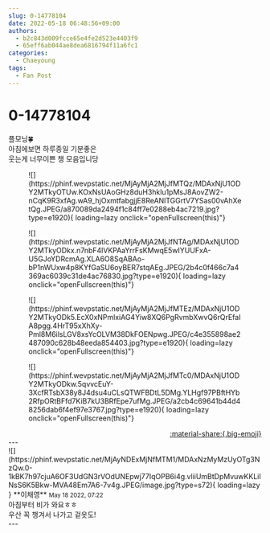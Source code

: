 ```yaml
---
slug: 0-14778104
date: 2022-05-18 06:48:56+09:00
authors:
  - b2c843d009fcce65e4fe2d523e4403f9
  - 65eff6ab044ae8dea6816794f11a6fc1
categories:
  - Chaeyoung
tags:
  - Fan Post
---
```


# 0-14778104

<div class="post-container" markdown="1">
<div class="content-container md-sidebar__scrollwrap" markdown="1">

플모닝🍀 <br>아침에보면 하루종일 기분좋은<br>웃는게 너무이쁜 챙 모음입니당
<figure markdown="1">
![](https://phinf.wevpstatic.net/MjAyMjA2MjJfMTQz/MDAxNjU1ODY2MTkyOTUw.KOxNsUAoGHz8duH3hklu1pMsJ8AovZW2-nCqK9R3xfAg.wA9_hjOxmtfabgjjE8ReANlTGGrtV7YSas00vAhXetQg.JPEG/a870089da2494f1c84ff7e0288eb4ac7219.jpg?type=e1920){ loading=lazy onclick="openFullscreen(this)"}
</figure>

<figure markdown="1">
![](https://phinf.wevpstatic.net/MjAyMjA2MjJfNTAg/MDAxNjU1ODY2MTkyODkx.n7nbF4lVKPAaYrrFsKMwqE5wIYUUFxA-U5GJoYDRcmAg.XLA6O8SqABAo-bP1nWUxw4p8KYfGaSU6oyBER7stqAEg.JPEG/2b4c0f466c7a4369ac6039c31de4ac76830.jpg?type=e1920){ loading=lazy onclick="openFullscreen(this)"}
</figure>

<figure markdown="1">
![](https://phinf.wevpstatic.net/MjAyMjA2MjJfMTEz/MDAxNjU1ODY2MTkyODk5.EcX0xNPmlxiAG4Yiw8XQ6PgRvmbXwvQ6rQrEfaIA8pgg.4HrT95xXhXy-Pml8M6ilsLGV8xsYcOLVM38DkFOENpwg.JPEG/c4e355898ae2487090c628b48eeda854403.jpg?type=e1920){ loading=lazy onclick="openFullscreen(this)"}
</figure>

<figure markdown="1">
![](https://phinf.wevpstatic.net/MjAyMjA2MjJfMTc0/MDAxNjU1ODY2MTkyODkw.5qvvcEuY-3XcfRTsbX38y8J4dsu4uCLsQTWFBDtL5DMg.YLHgf97PBftHYb2RfpORtBFfd7KiB7kU3BRfEpe7ufMg.JPEG/a2cb4c69641b44d48256dab6f4ef97e3767.jpg?type=e1920){ loading=lazy onclick="openFullscreen(this)"}
</figure>


</div>
</div>

<div style="text-align: right;" markdown="1">
<a href="https://weverse.io/fromis9/fanpost/0-14778104" style="text-align: right;">:material-share:{.big-emoji}</a>
</div>
---

<div class="comments-container md-sidebar__scrollwrap" markdown="1">
<div class="comment" markdown="1">
<div class='id-container' markdown="1">
![](https://phinf.wevpstatic.net/MjAyNDExMjNfMTM1/MDAxNzMyMzUyOTg3NzQw.0-1kBK7h97cjuA6OF3UdGN3rVOdUNEpwj77IqOPB6i4g.vliiUmBtDpMvuwKKLiINsS6K5Bkw-MVA48Em7A6-7v4g.JPEG/image.jpg?type=s72){ loading=lazy }
**<span class="artist">이채영</span>** <small>May 18 2022, 07:22</small><br>
</div>
<div class='comment-body' markdown="1">
아침부터 비가 와요ㅎㅎ<br>우산 꼭 챙겨서 나가고 겉옷도!
</div>
</div>
</div>
---
